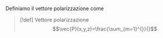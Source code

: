 Definiamo il vettore polarizzazione come
>[!def] Vettore polarizzazione
>$$\vec{P}(x,y,z)=\frac{\sum_{m=1}^{}}{}$$